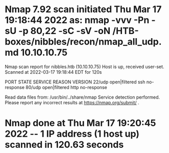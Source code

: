 # Nmap 7.92 scan initiated Thu Mar 17 19:18:44 2022 as: nmap -vvv -Pn -sU -p 80,22 -sC -sV -oN /HTB-boxes/nibbles/recon/nmap_all_udp.md 10.10.10.75
Nmap scan report for nibbles.htb (10.10.10.75)
Host is up, received user-set.
Scanned at 2022-03-17 19:18:44 EDT for 120s

PORT   STATE         SERVICE REASON      VERSION
22/udp open|filtered ssh     no-response
80/udp open|filtered http    no-response

Read data files from: /usr/bin/../share/nmap
Service detection performed. Please report any incorrect results at https://nmap.org/submit/ .
# Nmap done at Thu Mar 17 19:20:45 2022 -- 1 IP address (1 host up) scanned in 120.63 seconds
